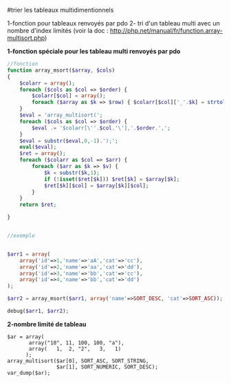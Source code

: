 #trier les tableaux multidimentionnels

1-fonction pour tableaux renvoyés par pdo
2- tri d'un tableau multi avec un nombre d'index limités
(voir la doc : http://php.net/manual/fr/function.array-multisort.php)


**1-fonction spéciale pour les tableau multi renvoyés par pdo**

```php
//fonction
function array_msort($array, $cols)
{
    $colarr = array();
    foreach ($cols as $col => $order) {
        $colarr[$col] = array();
        foreach ($array as $k => $row) { $colarr[$col]['_'.$k] = strtolower($row[$col]); }
    }
    $eval = 'array_multisort(';
    foreach ($cols as $col => $order) {
        $eval .= '$colarr[\''.$col.'\'],'.$order.',';
    }
    $eval = substr($eval,0,-1).');';
    eval($eval);
    $ret = array();
    foreach ($colarr as $col => $arr) {
        foreach ($arr as $k => $v) {
            $k = substr($k,1);
            if (!isset($ret[$k])) $ret[$k] = $array[$k];
            $ret[$k][$col] = $array[$k][$col];
        }
    }
    return $ret;

}


//exemple


$arr1 = array(
    array('id'=>1,'name'=>'aA','cat'=>'cc'),
    array('id'=>2,'name'=>'aa','cat'=>'dd'),
    array('id'=>3,'name'=>'bb','cat'=>'cc'),
    array('id'=>4,'name'=>'bb','cat'=>'dd')
);

$arr2 = array_msort($arr1, array('name'=>SORT_DESC, 'cat'=>SORT_ASC));

debug($arr1, $arr2);

```

**2-nombre limité de tableau**



```
$ar = array(
       array("10", 11, 100, 100, "a"),
       array(   1,  2, "2",   3,   1)
      );
array_multisort($ar[0], SORT_ASC, SORT_STRING,
                $ar[1], SORT_NUMERIC, SORT_DESC);
var_dump($ar);
```

